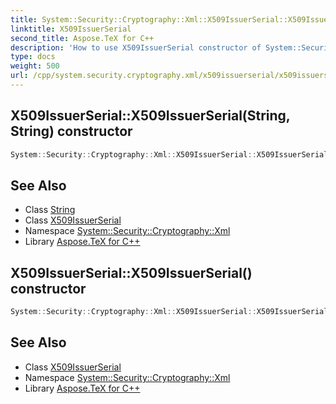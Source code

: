 ```yaml
---
title: System::Security::Cryptography::Xml::X509IssuerSerial::X509IssuerSerial constructor
linktitle: X509IssuerSerial
second_title: Aspose.TeX for C++
description: 'How to use X509IssuerSerial constructor of System::Security::Cryptography::Xml::X509IssuerSerial class in C++.'
type: docs
weight: 500
url: /cpp/system.security.cryptography.xml/x509issuerserial/x509issuerserial/
---
```

## X509IssuerSerial::X509IssuerSerial(String, String) constructor




```cpp
System::Security::Cryptography::Xml::X509IssuerSerial::X509IssuerSerial(String issuerName, String serialNumber)
```

## See Also

* Class [String](../../../system/string/)
* Class [X509IssuerSerial](../)
* Namespace [System::Security::Cryptography::Xml](../../)
* Library [Aspose.TeX for C++](../../../)
## X509IssuerSerial::X509IssuerSerial() constructor




```cpp
System::Security::Cryptography::Xml::X509IssuerSerial::X509IssuerSerial()
```

## See Also

* Class [X509IssuerSerial](../)
* Namespace [System::Security::Cryptography::Xml](../../)
* Library [Aspose.TeX for C++](../../../)
